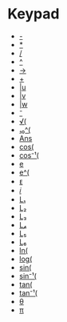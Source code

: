 # Keypad

 * <a href="../tokens/-.md" title="0x71">-</a>
 * <a href="../tokens/0x82.md" title="0x82">*</a>
 * <a href="../tokens/0x83.md" title="0x83">/</a>
 * <a href="../tokens/^.md" title="0xF0">^</a>
 * <a href="../tokens/→.md" title="0x04">→</a>
 * <a href="../tokens/+.md" title="0x70">+</a>
 * <a href="../tokens/u_(char).md" title="0x5E80">|u</a>
 * <a href="../tokens/v_(char).md" title="0x5E81">|v</a>
 * <a href="../tokens/w_(char).md" title="0x5E82">|w</a>
 * <a href="../tokens/⁻.md" title="0xB0">⁻</a>
 * <a href="../tokens/√(.md" title="0xBC">√(</a>
 * <a href="../tokens/₁₀^(.md" title="0xC1">₁₀^(</a>
 * <a href="../tokens/Ans.md" title="0x72">Ans</a>
 * <a href="../tokens/cos(.md" title="0xC4">cos(</a>
 * <a href="../tokens/cos⁻¹(.md" title="0xC5">cos⁻¹(</a>
 * <a href="../tokens/e_(BB31).md" title="0xBB31">e</a>
 * <a href="../tokens/e^(.md" title="0xBF">e^(</a>
 * <a href="../tokens/ᴇ.md" title="0x3B">ᴇ</a>
 * <a href="../tokens/𝑖.md" title="0x2C">𝑖</a>
 * <a href="../tokens/L₁.md" title="0x5D00">L₁</a>
 * <a href="../tokens/L₂.md" title="0x5D01">L₂</a>
 * <a href="../tokens/L₃.md" title="0x5D02">L₃</a>
 * <a href="../tokens/L₄.md" title="0x5D03">L₄</a>
 * <a href="../tokens/L₅.md" title="0x5D04">L₅</a>
 * <a href="../tokens/L₆.md" title="0x5D05">L₆</a>
 * <a href="../tokens/ln(.md" title="0xBE">ln(</a>
 * <a href="../tokens/log(.md" title="0xC0">log(</a>
 * <a href="../tokens/sin(.md" title="0xC2">sin(</a>
 * <a href="../tokens/sin⁻¹(.md" title="0xC3">sin⁻¹(</a>
 * <a href="../tokens/tan(.md" title="0xC6">tan(</a>
 * <a href="../tokens/tan⁻¹(.md" title="0xC7">tan⁻¹(</a>
 * <a href="../tokens/θ.md" title="0x5B">θ</a>
 * <a href="../tokens/π.md" title="0xAC">π</a>

